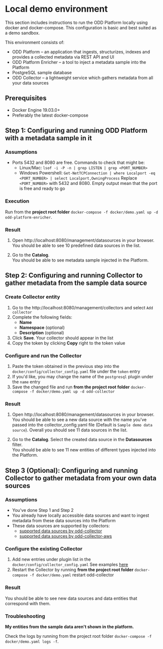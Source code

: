# Local demo environment
This section includes instructions to run the ODD Platform locally using docker and docker-compose. This configuration is basic and best suited as a demo sandbox.

This environment consists of:

* ODD Platform – an application that ingests, structurizes, indexes and provides a collected metadata via REST API and UI
* ODD Platform Enricher – a tool to inject a metadata sample into the Platform
* PostgreSQL sample database
* ODD Collector – a lightweight service which gathers metadata from all your data sources
## Prerequisites
* Docker Engine 19.03.0+
* Preferably the latest docker-compose

## Step 1: Configuring and running ODD Platform with a metadata sample in it
### Assumptions
* Ports 5432 and 8080 are free. Commands to check that might be:
   * Linux/Mac: `lsof -i -P -n | grep LISTEN | grep <PORT_NUMBER>`
   * Windows Powershell: `Get-NetTCPConnection | where Localport -eq <PORT_NUMBER> | select Localport,OwningProcess` Replace `<PORT_NUMBER>` with 5432 and 8080. Empty output mean that the port is free and ready to go
### Execution
Run from the **project root folder** `docker-compose -f docker/demo.yaml up -d odd-platform-enricher`.
### Result
1. Open http://localhost:8080/management/datasources in your browser. \
You should be able to see 10 predefined data sources in the list.

2. Go to the **Catalog**. \
You should be able to see metadata sample injected in the Platform.

## Step 2: Configuring and running Collector to gather metadata from the sample data source

### Create Collector entity
1. Go to the http://localhost:8080/management/collectors and select `Add collector`
2. Complete the following fields:
   * **Name**
   * **Namespace** (optional)
   * **Description** (optional)
3. Click **Save**. Your collector should appear in the list 
4. Copy the token by clicking **Copy** right to the token value

### Configure and run the Collector
1. Paste the token obtained in the previous step into the `docker/config/collector_config.yaml` file under the `token` entry
2. If you'd like, you may change the name of the `postgresql` plugin under the `name` entry
3. Save the changed file and run **from the project root folder** `docker-compose -f docker/demo.yaml up -d odd-collector`

### Result
1. Open http://localhost:8080/management/datasources in your browser.\
You should be able to see a new data source with the name you've passed into the collector_config.yaml file (Default is `Sample demo data source`). Overall you should see 11 data sources in the list.

2. Go to the **Catalog**. Select the created data source in the **Datasources** filter.\
You should be able to see 11 new entities of different types injected into the Platform.

## Step 3 (Optional): Configuring and running Collector to gather metadata from your own data sources

### Assumptions
* You've done Step 1 and Step 2
* You already have locally accessible data sources and want to ingest metadata from these data sources into the Platform
* These data sources are supported by collectors:
   * [supported data sources by odd-collector](https://github.com/opendatadiscovery/odd-collector/blob/main/README.md)
   * [supported data sources by odd-collector-aws](https://github.com/opendatadiscovery/odd-collector-aws/blob/main/README.md)

### Configure the existing Collector
1. Add new entries under plugin list in the `docker/config/collector_config.yaml` See examples [here](https://github.com/opendatadiscovery/odd-collector/blob/main/README.md)
2. Restart the Collector by running **from the project root folder** `docker-compose -f docker/demo.yaml` restart odd-collector
### Result
You should be able to see new data sources and data entities that correspond with them.

### Troubleshooting
**My entities from the sample data aren't shown in the platform.**

Check the logs by running from the project root folder `docker-compose -f docker/demo.yaml logs -f`.